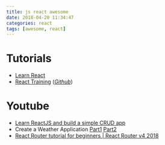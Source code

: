 ```yaml
---
title: js react awesome
date: 2018-04-20 11:34:47
categories: react
tags: [awesome, react]
---
```


# Tutorials
- [Learn React](https://www.kirupa.com/react/)
- [React Training](https://reacttraining.com/) (*[Github](https://github.com/ReactTraining)*)

# Youtube
- [Learn ReactJS and build a simple CRUD app](https://www.youtube.com/watch?v=S66rHpyU-Eg&t=1503s)
- Create a Weather Application [Part1](https://www.youtube.com/watch?v=204C9yNeOYI) [Part2](https://i.ytimg.com/an_webp/P0vsGO4svUM/mqdefault_6s.webp?du=3000&sqp=CLDo39YF&rs=AOn4CLAbML85rBwTXN9OPTG3ZQCQRF4_cw)
- [React Router tutorial for beginners | React Router v4 2018](https://www.youtube.com/watch?v=91F8reC8kvo)
